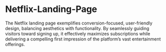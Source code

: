 # Netflix-Landing-Page
The Netflix landing page exemplifies conversion-focused, user-friendly design, balancing aesthetics with functionality. By seamlessly guiding visitors toward signing up, it effectively maximizes subscriptions while delivering a compelling first impression of the platform’s vast entertainment offerings.

